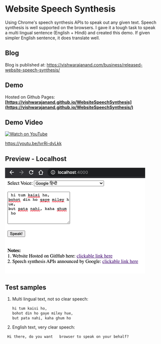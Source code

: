 # Website Speech Synthesis
Using Chrome's speech synthesis APIs to speak out any given text. Speech synthesis is well supported on the browsers. I gave it a tough task to speak a multi lingual sentence (English + Hindi) and created this demo. If given simpler English sentence, it does translate well.

## Blog

Blog is published at: https://vishwarajanand.com/business/released-website-speech-synthesis/

## Demo

Hosted on Github Pages:
**[https://vishwarajanand.github.io/WebsiteSpeechSynthesis](https://vishwarajanand.github.io/WebsiteSpeechSynthesis/)**

## Demo Video

[![Watch on YouTube](https://img.youtube.com/vi/IvrRi-dvLkk/hqdefault.jpg)](https://youtu.be/41fpw9t4aL8)

https://youtu.be/IvrRi-dvLkk

## Preview - Localhost

![Preview](https://github.com/vishwarajanand/WebsiteSpeechSynthesis/blob/main/demos/preview.png?raw=true "Preview")

## Test samples
1. Multi lingual text, not so clear speech:

    ```
    hi tum kaisi ho, 
    bohot din ho gaye miley hue,
    but pata nahi, kaha ghum ho
    ```

2. English text, very clear speech:

```
 Hi there, do you want   browser to speak on your behalf?
```
